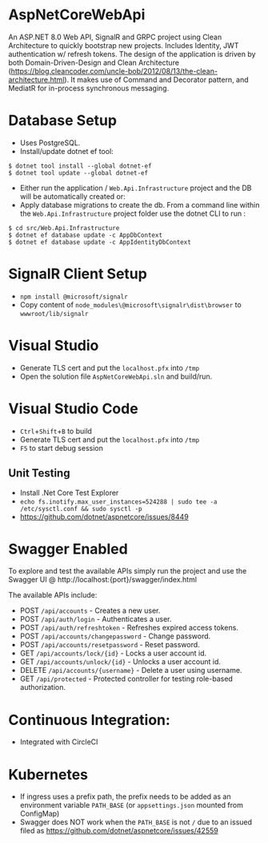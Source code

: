 # AspNetCoreWebApi

An ASP.NET 8.0 Web API, SignalR and GRPC project using Clean Architecture to quickly bootstrap new projects. Includes Identity, JWT authentication w/ refresh tokens. The design of the application is driven by both Domain-Driven-Design and Clean Architecture (https://blog.cleancoder.com/uncle-bob/2012/08/13/the-clean-architecture.html). It makes use of Command and Decorator pattern, and MediatR for in-process synchronous messaging.

# Database Setup

- Uses PostgreSQL.
- Install/update dotnet ef tool:

```
$ dotnet tool install --global dotnet-ef
$ dotnet tool update --global dotnet-ef
```

- Either run the application / `Web.Api.Infrastructure` project and the DB will be automatically created or:
- Apply database migrations to create the db. From a command line within the `Web.Api.Infrastructure` project folder use the dotnet CLI to run :

```
$ cd src/Web.Api.Infrastructure
$ dotnet ef database update -c AppDbContext
$ dotnet ef database update -c AppIdentityDbContext
```

# SignalR Client Setup

- `npm install @microsoft/signalr`
- Copy content of `node_modules\@microsoft\signalr\dist\browser` to `wwwroot/lib/signalr`

# Visual Studio

- Generate TLS cert and put the `localhost.pfx` into `/tmp`
- Open the solution file <code>AspNetCoreWebApi.sln</code> and build/run.

# Visual Studio Code

- `Ctrl`+`Shift`+`B` to build
- Generate TLS cert and put the `localhost.pfx` into `/tmp`
- `F5` to start debug session

## Unit Testing

- Install .Net Core Test Explorer
- `echo fs.inotify.max_user_instances=524288 | sudo tee -a /etc/sysctl.conf && sudo sysctl -p`
- https://github.com/dotnet/aspnetcore/issues/8449

# Swagger Enabled

To explore and test the available APIs simply run the project and use the Swagger UI @ http://localhost:{port}/swagger/index.html

The available APIs include:

- POST `/api/accounts` - Creates a new user.
- POST `/api/auth/login` - Authenticates a user.
- POST `/api/auth/refreshtoken` - Refreshes expired access tokens.
- POST `/api/accounts/changepassword` - Change password.
- POST `/api/accounts/resetpassword` - Reset password.
- GET `/api/accounts/lock/{id}` - Locks a user account id.
- GET `/api/accounts/unlock/{id}` - Unlocks a user account id.
- DELETE `/api/accounts/{username}` - Delete a user using username.
- GET `/api/protected` - Protected controller for testing role-based authorization.

# Continuous Integration:

- Integrated with CircleCI

# Kubernetes

- If ingress uses a prefix path, the prefix needs to be added as an environment variable `PATH_BASE` (or `appsettings.json` mounted from ConfigMap)
- Swagger does NOT work when the `PATH_BASE` is not `/` due to an issued filed as https://github.com/dotnet/aspnetcore/issues/42559
